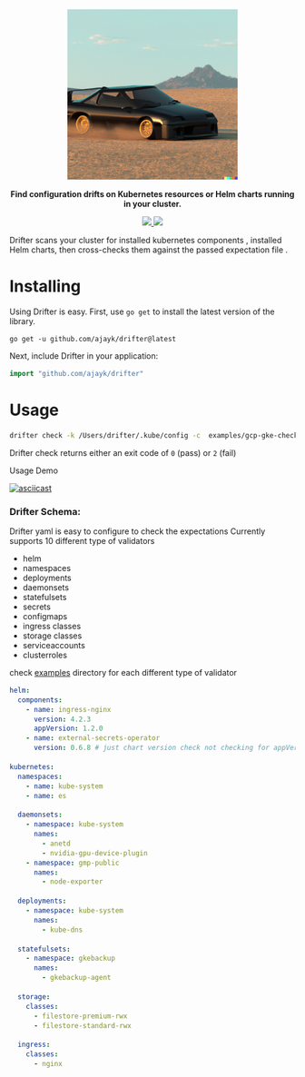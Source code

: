 <div align="center" class="no-border">
  <img src="/img/drift.jpg" alt="Drift" width="300" height="300"/>
  <br>

<b>Find configuration drifts on Kubernetes resources or Helm charts running in your cluster.</b>

  <a href="https://github.com/ajayk/drifter/releases">
    <img src="https://img.shields.io/github/v/release/ajayk/drifter">
  </a>
  <a href="https://goreportcard.com/report/github.com/ajayk/drifter">
    <img src="https://goreportcard.com/badge/github.com/ajayk/drifter">
  </a>

</div>

Drifter scans your cluster for installed kubernetes components ,
installed Helm charts, then cross-checks them against
the passed expectation file .

# Installing

Using Drifter is easy. First, use `go get` to install the latest version
of the library.

```
go get -u github.com/ajayk/drifter@latest
```

Next, include Drifter in your application:

```go
import "github.com/ajayk/drifter"
```

# Usage

```bash
drifter check -k /Users/drifter/.kube/config -c  examples/gcp-gke-check.yaml
```

Drifter check returns either an exit code of `0` (pass)  or `2` (fail)

Usage Demo

[![asciicast](https://asciinema.org/a/SHFqgQMyAFifMsAMoVBm58sxD.svg)](https://asciinema.org/a/SHFqgQMyAFifMsAMoVBm58sxD)

### Drifter Schema:

Drifter yaml is easy to configure to check the expectations
Currently supports 10 different type of validators

- helm
- namespaces
- deployments
- daemonsets
- statefulsets
- secrets
- configmaps
- ingress classes
- storage classes
- serviceaccounts
- clusterroles

check [examples](examples) directory for each different type of validator

```yaml
helm:
  components:
    - name: ingress-nginx
      version: 4.2.3
      appVersion: 1.2.0
    - name: external-secrets-operator
      version: 0.6.8 # just chart version check not checking for appVersion here 

kubernetes:
  namespaces:
    - name: kube-system
    - name: es

  daemonsets:
    - namespace: kube-system
      names:
        - anetd
        - nvidia-gpu-device-plugin
    - namespace: gmp-public
      names:
        - node-exporter

  deployments:
    - namespace: kube-system
      names:
        - kube-dns

  statefulsets:
    - namespace: gkebackup
      names:
        - gkebackup-agent

  storage:
    classes:
      - filestore-premium-rwx
      - filestore-standard-rwx

  ingress:
    classes:
      - nginx
```

